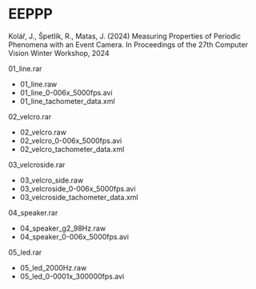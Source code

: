 # EEPPP
Kolář, J., Špetlík, R., Matas, J. (2024) Measuring Properties of Periodic Phenomena with an Event Camera. In Proceedings of the 27th Computer Vision Winter Workshop, 2024


01_line.rar
 - 01_line.raw
 - 01_line_0-006x_5000fps.avi
 - 01_line_tachometer_data.xml

02_velcro.rar
 - 02_velcro.raw
 - 02_velcro_0-006x_5000fps.avi
 - 02_velcro_tachometer_data.xml

03_velcroside.rar
 - 03_velcro_side.raw
 - 03_velcroside_0-006x_5000fps.avi
 - 03_velcroside_tachometer_data.xml

04_speaker.rar
 - 04_speaker_g2_98Hz.raw
 - 04_speaker_0-006x_5000fps.avi

05_led.rar
 - 05_led_2000Hz.raw
 - 05_led_0-0001x_300000fps.avi
